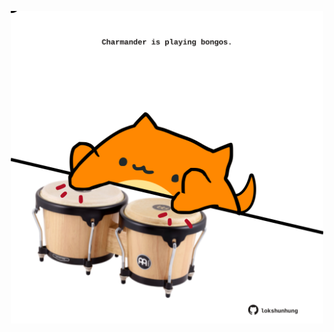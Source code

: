 <!-- built at 29/05/2023, 03:00:52 UTC -->
<p align="center">
  <img width="500" height="500" src="./ReadmeImage.svg">
</p>
